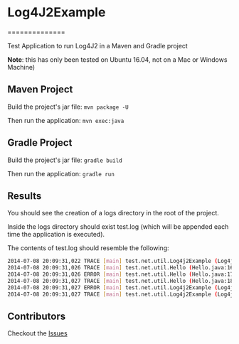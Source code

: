 # Log4J2Example
==============

Test Application to run Log4J2 in a Maven and Gradle project

**Note**: this has only been tested on Ubuntu 16.04, not on a Mac or Windows Machine)

## Maven Project

Build the project's jar file:
`mvn package -U`

Then run the application:
`mvn exec:java`

## Gradle Project

Build the project's jar file:
`gradle build`

Then run the application:
`gradle run`

## Results

You should see the creation of a logs directory in the root of the project.

Inside the logs directory should exist test.log (which will be appended each time the application is executed).

The contents of test.log should resemble the following:
```bash
2014-07-08 20:09:31,022 TRACE [main] test.net.util.Log4j2Example (Log4j2Example.java:18) - Entering Log4j Example.
2014-07-08 20:09:31,026 TRACE [main] test.net.util.Hello (Hello.java:16) - Enter
2014-07-08 20:09:31,026 ERROR [main] test.net.util.Hello (Hello.java:17) - Inside The Logger!
2014-07-08 20:09:31,027 TRACE [main] test.net.util.Hello (Hello.java:18) - Exit with(false)
2014-07-08 20:09:31,027 ERROR [main] test.net.util.Log4j2Example (Log4j2Example.java:22) - Failing Now!
2014-07-08 20:09:31,027 TRACE [main] test.net.util.Log4j2Example (Log4j2Example.java:25) - Exiting Log4j Example.
```

## Contributors
Checkout the [Issues](https://github.com/Stargator/Log4J2Example/issues)
